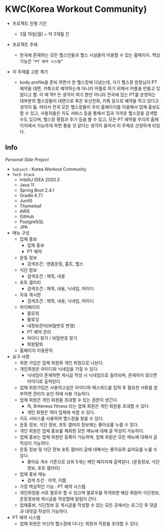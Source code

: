 # KWC(Korea Workout Community)

- 프로젝트 진행 기간 
  - 3월 15일(월) ~ 약 3개월 간

- 프로젝트 주제 
  - 한국에 존재하는 모든 헬스인들과 헬스 시설들이 이용할 수 있는 홈페이지. 핵심 기능은 `“PT 예약 시스템”`

- 이 주제를 고른 계기 
  - body profile을 준비 하면서 한 헬스장에 다녔는데, 거기 헬스장 원장님이 PT 예약을 대면, 카톡으로 예약하는게 아니라 어플로 하기 위해서 어플을 만들고 있었다고 함. 이 때 딱!! 든 생각이 여기 뿐만 아니라 전국에 있는 PT를 운영하는 대부분의 헬스장들이 대면으로 혹은 유선전화, 카톡 등으로 예약을 하고 있다고 생각이 듦. 
따라서 전국 모든 헬스장들이 우리 홈페이지를 이용해서 업체 홍보도 할 수 있고, 사용자들은 지도 서비스 등을 통해서 집과 가까운 헬스장을 검색할 수도 있으며, 헬스장 평점과 후기 등을 볼 수 있고, 모든 PT 예약을 우리의 홈페이지에서 가능하게 하면 좋을 것 같다는 생각이 들어서 이 주제로 선정하게 되었다.

## Info

_Personal Side Project_

- `Subject` : Korea Workout Community
- `Tech Stack`
  - IntelliJ IDEA 2020.3
  - Java 11
  - Spring Boot 2.4.1
  - Gradle 6.7.1
  - Junit5
  - Thymeleaf
  - AWS
  - GitHub
  - PostgreSQL
  - JPA
- 메뉴 구성
  - 업체 홍보
    - 업체 홍보
    - PT 예약
  - 운동 정보
    - 검색조건 : 맨몸운동, 홈트, 헬스
  - 식단 정보
    - 검색조건 : 제목, 내용
  - 포토 갤러리
    - 검색조건 : 제목, 내용, 닉네임, 아이디
  - 자유 게시판
    - 검색조건 : 제목, 내용, 닉네임, 아이디
  - 마이페이지
    - 팔로워
    - 팔로잉
    - 내정보관리(비밀번호 변경)
    - PT 예약 관리
    - 아이디 찾기 / 비밀번호 찾기
    - 회원탈퇴
  - 홈페이지 이용문의
- 요구 사항
  - 회원 가입은 업체 회원와 개인 회원으로 나뉜다.
  - 개인회원은 아이디와 닉네임을 가질 수 있다.
    - 닉네임이 존재하면 게시글 작성 시 닉네임으로 출려되며, 존재하지 않으면 아이디로 출력된다.
  - 업체 회원가입은 사용하고싶은 아이디와 패스워드를 입력 후 필요한 서류를 첨부하면 관리자 승인 하에 사용 가능하다.
  - 업체 회원은 개인 회원을 초대할 수 있는 권한이 생긴다.
    - 즉, Briteness fitness 라는 업체 회원은 개인 회원을 초대할 수 있다.
    - 개인 회원은 여러 업체에 속할 수 있다.
  - 지도 서비스를 사용하여 헬스장을 찾을 수 있다.
  - 운동 정보, 식단 정보, 포토 갤러리 정보에는 좋아요를 누를 수 있다.
  - 개인 회원은 업체 홍보를 제외한 모든 메뉴에 대해 글 작성이 가능하다.
  - 업체 홍보는 업체 회원만 등록이 가능하며, 업체 회원은 모든 메뉴에 대해서 글 작성이 가능하다.
  - 운동 정보 및 식단 정보 포토 갤러리 글에 대해서는 좋아요와 싫어요를 누를 수 있다.
    - 좋아요 개수 기준으로 상위 5개는 메인 페이지에 출력된다. (운동정보, 식단정보, 포토 갤러리)
  - 업체 홍보 메뉴
    - 검색 조건 : 지역, 이름
  - 가장 핵심적인 기능 : PT 예약 시스템
  - 개인회원을 서로 팔로우 할 수 있으며 팔로우를 하게되면 해당 회원이 식단정보, 운동정보에 게시글을 작성할때 알림이 간다.
  - 업체홍보, 식단정보 등 게시글을 작성할 수 있는 모든 곳에서는 로그인 후 댓글과 대댓글 작성이 가능하다.
- PT 예약 시스템
  - 업체 회원은 자신의 헬스장에 다니는 회원과 직원을 초대할 수 있다.

